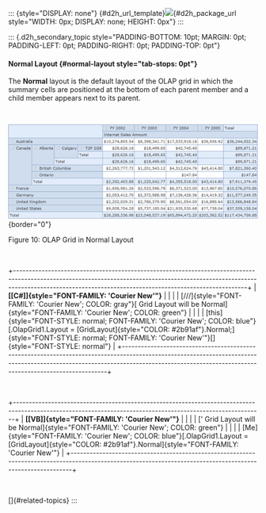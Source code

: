 ::: {style="DISPLAY: none"}
[](ms-xhelp:///?Id=d2h_url_template){#d2h_url_template}![](!package_url!){#d2h_package_url style="WIDTH: 0px; DISPLAY: none; HEIGHT: 0px"}
:::

::: {.d2h_secondary_topic style="PADDING-BOTTOM: 10pt; MARGIN: 0pt; PADDING-LEFT: 0pt; PADDING-RIGHT: 0pt; PADDING-TOP: 0pt"}
#### Normal Layout {#normal-layout style="tab-stops: 0pt"}

The **Normal** layout is the default layout of the OLAP grid in which the summary cells are positioned at the bottom of each parent member and a child member appears next to its parent.

 

![](ImagesExt/image46_16.png){border="0"}

Figure 10: OLAP Grid in Normal Layout

 

+-------------------------------------------------------------------------------------------------------------------------------------------------------------------------------------------------------------------------------------+
| **[\[C#\]]{style="FONT-FAMILY: 'Courier New'"}**                                                                                                                                                                                    |
|                                                                                                                                                                                                                                     |
| [///]{style="FONT-FAMILY: 'Courier New'; COLOR: gray"}[ Grid Layout will be Normal]{style="FONT-FAMILY: 'Courier New'; COLOR: green"}                                                                                               |
|                                                                                                                                                                                                                                     |
| [this]{style="FONT-STYLE: normal; FONT-FAMILY: 'Courier New'; COLOR: blue"}[.OlapGrid1.Layout = [GridLayout]{style="COLOR: #2b91af"}.Normal;]{style="FONT-STYLE: normal; FONT-FAMILY: 'Courier New'"}[]{style="FONT-STYLE: normal"} |
+-------------------------------------------------------------------------------------------------------------------------------------------------------------------------------------------------------------------------------------+

 

+------------------------------------------------------------------------------------------------------------------------------------------------------------+
| **[\[VB\]]{style="FONT-FAMILY: 'Courier New'"}**                                                                                                           |
|                                                                                                                                                            |
| [\' Grid Layout will be Normal]{style="FONT-FAMILY: 'Courier New'; COLOR: green"}                                                                          |
|                                                                                                                                                            |
| [Me]{style="FONT-FAMILY: 'Courier New'; COLOR: blue"}[.OlapGrid1.Layout = [GridLayout]{style="COLOR: #2b91af"}.Normal]{style="FONT-FAMILY: 'Courier New'"} |
+------------------------------------------------------------------------------------------------------------------------------------------------------------+

 

[]{#related-topics}
:::
